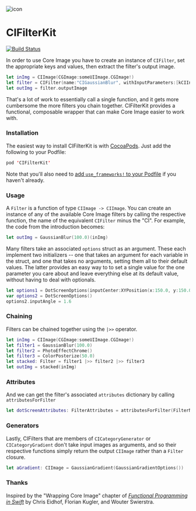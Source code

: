 ![icon](https://raw.githubusercontent.com/jefflovejapan/CIFilterKit/master/filter.png)

# CIFilterKit

[![Build Status](https://travis-ci.org/jefflovejapan/CIFilterKit.svg?branch=master)](https://travis-ci.org/jefflovejapan/CIFilterKit)

In order to use Core Image you have to create an instance of `CIFilter`, set the appropriate keys and values, then extract the filter's output image. 

```swift
let inImg = CIImage(CGImage:someUIImage.CGImage!)
let filter = CIFilter(name:"CIGaussianBlur", withInputParameters:[kCIInputRadiusKey: 100.0, kCIInputImageKey: inImg])
let outImg = filter.outputImage
```

That's a lot of work to essentially call a single function, and it gets more cumbersome the more filters you chain together. CIFilterKit provides a functional, composable wrapper that can make Core Image easier to work with.

### Installation

The easiest way to install CIFilterKit is with [CocoaPods](cocoapods.org). Just add the following to your Podfile:

```swift
pod 'CIFilterKit'
```

Note that you'll also need to [add `use_frameworks!` to your Podfile](http://blog.cocoapods.org/CocoaPods-0.36/) if you haven't already.

### Usage

A `Filter` is a function of type `CIImage -> CIImage`. You can create an instance of any of the available Core Image filters by calling the respective function, the name of the equivalent `CIFilter` minus the "CI". For example, the code from the introduction becomes:

```swift
let outImg = GaussianBlur(100.0)(inImg)
```

Many filters take an associated `options` struct as an argument. These each implement two initializers -- one that takes an argument for each variable in the struct, and one that takes no arguments, setting them all to their default values. The latter provides an easy way to to set a single value for the one parameter you care about and leave everything else at its default value, without having to deal with optionals.

```swift
let options1 = DotScreenOptions(inputCenter:XYPosition(x:150.0, y:150.0), inputAngle:1.6, inputWidth:6.0, inputSharpness:0.7)
var options2 = DotScreenOptions()
options2.inputAngle = 1.6
```

### Chaining

Filters can be chained together using the `|>>` operator.

```swift
let inImg = CIImage(CGImage:someUIImage.CGImage!)
let filter1 = GaussianBlur(100.0)
let filter2 = PhotoEffectChrome()
let filter3 = ColorPosterize(50.0)
let stacked: Filter = filter1 |>> filter2 |>> filter3
let outImg = stacked(inImg)
```

### Attributes

And we can get the filter's associated `attributes` dictionary by calling `attributesForFilter`

```swift
let dotScreenAttributes: FilterAttributes = attributesForFilter(FilterName.DotScreen)
```

### Generators

Lastly, CIFilters that are members of `CICategoryGenerator` or `CICategoryGradient` don't take input images as arguments, and so their respective functions simply return the output `CIImage` rather than a `Filter` closure.

```swift
let aGradient: CIImage = GaussianGradient(GaussianGradientOptions())
```

### Thanks

Inspired by the "Wrapping Core Image" chapter of [*Functional Programming in Swift*](http://www.objc.io/books/) by Chris Eidhof, Florian Kugler, and Wouter Swierstra.
